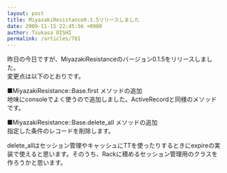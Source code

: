 ```yaml
---
layout: post
title: MiyazakiResistance0.1.5リリースしました
date: 2009-11-15 22:45:56 +0900
author: Tsukasa OISHI
permalink: /articles/781
---
```



昨日の今日ですが、MiyazakiResistanceのバージョン0.1.5をリリースしました。  
変更点は以下のとおりです。  

■MiyazakiResistance::Base.first メソッドの追加  
地味にconsoleでよく使うので追加しました。ActiveRecordと同様のメソッドです。  

■MiyazakiResistance::Base.delete\_all メソッドの追加  
指定した条件のレコードを削除します。  

delete\_allはセッション管理やキャッシュにTTを使ったりするときにexpireの実装で使えると思います。そのうち、Rackに積めるセッション管理用のクラスを作ろうかと思います。  

